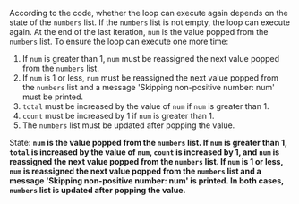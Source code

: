 According to the code, whether the loop can execute again depends on the state of the `numbers` list. If the `numbers` list is not empty, the loop can execute again. At the end of the last iteration, `num` is the value popped from the `numbers` list.
To ensure the loop can execute one more time:
1. If `num` is greater than 1, `num` must be reassigned the next value popped from the `numbers` list.
2. If `num` is 1 or less, `num` must be reassigned the next value popped from the `numbers` list and a message 'Skipping non-positive number: num' must be printed.
3. `total` must be increased by the value of `num` if `num` is greater than 1.
4. `count` must be increased by 1 if `num` is greater than 1.
5. The `numbers` list must be updated after popping the value.

State: **`num` is the value popped from the `numbers` list. If `num` is greater than 1, `total` is increased by the value of `num`, `count` is increased by 1, and `num` is reassigned the next value popped from the `numbers` list. If `num` is 1 or less, `num` is reassigned the next value popped from the `numbers` list and a message 'Skipping non-positive number: num' is printed. In both cases, `numbers` list is updated after popping the value.**
